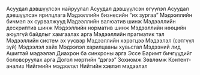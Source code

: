 Асуудал дэвшүүлсэн найруулал
Асуудал дэвшүүлсэн өгүүлэл
Асуудал дэвшүүлсэн ярилцлага
Мэдээллийн бизнесийн “их зургаа”
Мэдээллийн бичмэл эх сурвалжууд
Мэдээллийн валюатив шинж
Мэдээллийн дескриптив шинж
Мэдээллийн норматив шинж
Мэдээллийн нөөцийн аюулгүй байдлыг хамгаалах арга
Мэдээллийн прагматик тал
Мэдээллийн систем эх үүсвэр
Мэдээллийн хэрэгцээ
Мэдээлэл (сэтгүүл зүй)
Мэдээлэл хайх
Мэдээлэл харилцааны хувьсгал
Мэдээний лид
Ашигтай мэдээлэл
Диахрон ба синхроны арга
Эссе
Баримт бичгүүдийг боловсруулах арга
Догол мөртийн “дэгээ”
Зохиомж
Зөвлөмж
Контент-анализ
Нийгмийн мэдээлэл
Нийтийн хэвлэл мэдээлэл
